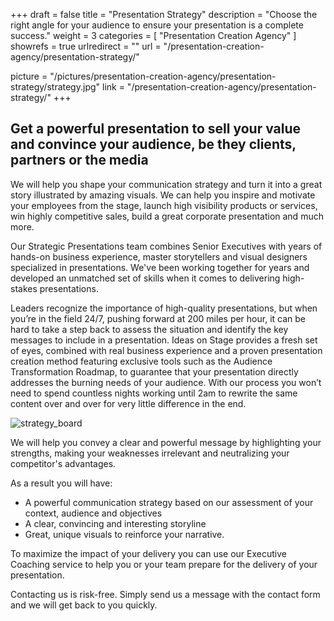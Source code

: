 +++
draft 		= false
title 		= "Presentation Strategy"
description	= "Choose the right angle for your audience to ensure your presentation is a complete success."
weight		= 3
categories	= [ "Presentation Creation Agency" ]
showrefs	= true
urlredirect	= ""
url	 		= "/presentation-creation-agency/presentation-strategy/"

picture		= "/pictures/presentation-creation-agency/presentation-strategy/strategy.jpg"
link			= "/presentation-creation-agency/presentation-strategy/"
+++

## Get a powerful presentation to sell your value and convince your audience, be they clients, partners or the media

We will help you shape your communication strategy and turn it into a great story illustrated by amazing visuals. We can help you inspire and motivate your employees from the stage, launch high visibility products or services, win highly competitive sales, build a great corporate presentation and much more.

Our Strategic Presentations team combines Senior Executives with years of hands-on business experience, master storytellers and visual designers specialized in presentations. We've been working together for years and developed an unmatched set of skills when it comes to delivering high-stakes presentations.

Leaders recognize the importance of high-quality presentations, but when you’re in the field 24/7, pushing forward at 200 miles per hour, it can be hard to take a step back to assess the situation and identify the key messages to include in a presentation. Ideas on Stage provides a fresh set of eyes, combined with real business experience and a proven presentation creation method featuring exclusive tools such as the Audience Transformation Roadmap, to guarantee that your presentation directly addresses the burning needs of your audience. With our process you won’t need to spend countless nights working until 2am to rewrite the same content over and over for very little difference in the end.

![strategy_board][pic1]

We will help you convey a clear and powerful message by highlighting your strengths, making your weaknesses irrelevant and neutralizing your competitor's advantages.

As a result you will have:

* A powerful communication strategy based on our assessment of your context, audience and objectives
* A clear, convincing and interesting storyline
* Great, unique visuals to reinforce your narrative.

To maximize the impact of your delivery you can use our Executive Coaching service to help you or your team prepare for the delivery of your presentation. 

Contacting us is risk-free. Simply send us a message with the contact form and we will get back to you quickly.

[pic1]: /pictures/presentation-creation-agency/presentation-strategy/strategy.jpg